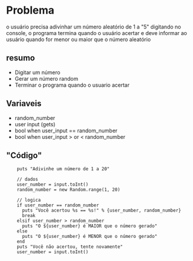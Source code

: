 # Problema
o usuário precisa adivinhar um número aleatório de 1 a "5" digitando no console, o programa termina
quando o usuário acertar e deve informar ao usuário quando for menor ou maior que o número aleatório

## resumo
- Digitar um número
- Gerar um número random
- Terminar o programa quando o usuario acertar

## Variaveis
- random_number
- user input (gets)
- bool when user_input == random_number
- bool when user_input > or < random_number

## "Código"
```
    puts "Adivinhe um número de 1 a 20"

    // dados
    user_number = input.toInt()
    random_number = new Random.range(1, 20)

    // logica
    if user_number == random_number
      puts "Você acertou %s == %s!" % {user_number, random_number}
      break
    elsif user_number > random_number
      puts "O ${user_number} é MAIOR que o número gerado"
    else
      puts "O ${user_number} é MENOR que o número gerado"
    end
    puts "Você não acertou, tente novamente"
    user_number = input.toInt()

```
